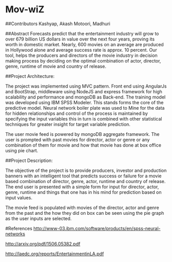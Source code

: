 # Mov-wiZ

##Contributors
Kashyap, Akash
Motoori, Madhuri

##Abstract
Forecasts predict that the entertainment industry will grow to over 679 billion US dollars in value over the next four years, proving its worth in domestic market. Nearly, 600 movies on an average are produced in Hollywood alone and average success rate is approx. 10 percent. Our tool, helps the producers and directors of the movie industry in decision making process by deciding on the optimal combination of actor, director, genre, runtime of movie and country of release.

##Project Architecture:

 The project was implemented using MVC pattern. Front end using AngularJs and BootStrap, middleware using NodeJS and express framework for high scalability and performance and mongoDB as Back-end.
 The training model was developed using IBM SPSS Modeler. This stands forms the core of the predictive model. 
 Neural network boiler plate was used to Mine for the data for hidden relationships and control of the process is maintained by specifying the input variables this in turn is combined with other statistical techniques for greater insight for target variable prediction.  

 The user movie feed is powered by mongoDB aggregate framework. The user is prompted with past movies for director, actor or genre or any combination of them for movie and how that movie has done at box office using pie chart.

##Project Description:

 The objective of the project is to provide producers, investor and production banners with an intelligent tool that predicts success or failure for a movie based combination of director, genre, actor, runtime and country of release.
 The end user is presented with a simple form for input for director, actor, genre, runtime and things that one has in his mind for prediction based on input values.
	
 The movie feed is populated with movies of the director, actor and genre from the past and the how they did on box can be seen using the pie graph as the user inputs are selected.
 
#References
http://www-03.ibm.com/software/products/en/spss-neural-networks

http://arxiv.org/pdf/1506.05382.pdf

http://laedc.org/reports/EntertainmentinLA.pdf

